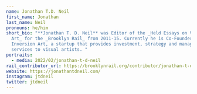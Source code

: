 ```yaml
---
name: Jonathan T.D. Neil
first_name: Jonathan
last_name: Neil
pronouns: he/him
short_bio: "**Jonathan T. D. Neil** was Editor of the _Held Essays on Visual
  Art_ for the _Brooklyn Rail_ from 2011-15. Currently he is Co-Founder of
  Inversion Art, a startup that provides investment, strategy and management
  services to visual artists. "
portraits:
  - media: 2022/02/jonathan-t-d-neil
rail_contributor_url: https://brooklynrail.org/contributor/jonathan-t-d-neil
website: https://jonathantdneil.com/
instagram: jtdneil
twitter: jtdneil
---
```


